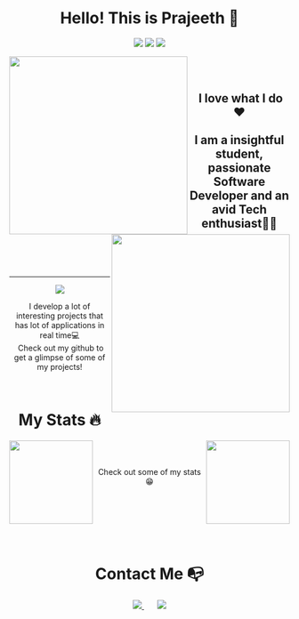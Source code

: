 

<!--
**bprajeeth/bprajeeth** is a ✨ _special_ ✨ repository because its `README.md` (this file) appears on your GitHub profile.
-->

<h1 align='center'>Hello! This is Prajeeth 👋</h1>
<p align='center'>
<img src='https://img.shields.io/badge/MADE%20WITH-MARKDOWN-red?style=for-the-badge'></img>
<img src='https://img.shields.io/badge/-He%2FHim-orange?style=for-the-badge'></img>
<img src='https://img.shields.io/badge/Created%20with-%E2%99%A5-red?style=for-the-badge'></img>
</p>
<img 
src="https://media4.giphy.com/media/v1.Y2lkPTc5MGI3NjExMmY2NzU4NmRiMjgxOTIyMzFmZGQ1Yzg4OGY0NGNjNzU3MzJmMjIzNSZjdD1n/qgQUggAC3Pfv687qPC/giphy.gif"
align='left' height='320' width='320'/>
<img 
src="https://media2.giphy.com/media/v1.Y2lkPTc5MGI3NjExODc4Nzc1ODc2YTBlMDE0NDQ4N2VmMTJmZjM0YmZkMmVkNTg0NTkwYyZjdD1n/USV0ym3bVWQJJmNu3N/giphy.gif"
align='right' height='320' width='320'/>
<br>
<br>


<h2 align='center'>&nbsp;I love what I do ❤️<br><br>I am a insightful student, passionate Software Developer and an avid Tech enthusiast👨‍💻</h2>

<br><br><br>

---

<p align='center'>
<img src="https://skillicons.dev/icons?i=python,cpp,vscode,github,html,css,javascript,react,bootstrap,c,git,flask,django,nodejs,tailwind" />
</p>
<p align='center'>I develop a lot of interesting projects that has lot of applications in real time💻<br>&nbsp;Check out my github to get a glimpse of some of my projects! <br>
</p>
<br>

<h1 align='center'> My Stats 🔥</h1>

<img src='https://github-readme-stats.vercel.app/api/top-langs/?username=bprajeeth&layout=compact&theme=vision-friendly-dark' height='150' align='left' />

<!--[![Top Langs](https://github-readme-stats.vercel.app/api/top-langs/?username=bprajeeth&layout=compact&theme=vision-friendly-dark)](https://github.com/anuraghazra/github-readme-stats)-->

<img src='http://github-readme-streak-stats.herokuapp.com?user=bprajeeth&theme=dark&background=000000' height='150' align='right' />

<!--[![GitHub Streak](http://github-readme-streak-stats.herokuapp.com?user=bprajeeth&theme=dark&background=000000)](https://git.io/streak-stats)-->

<!--Here are some ideas to get you started:

- 🔭 I’m currently working on ...
- 🌱 I’m currently learning ...
- 👯 I’m looking to collaborate on ...
- 🤔 I’m looking for help with ...
- 💬 Ask me about ...
- 📫 How to reach me: ...
- 😄 Pronouns: ...
- ⚡ Fun fact: ... -->
<br><br>
<p align='center'> Check out some of my stats 😁</p>
<br><br><br><br><br>
<h1 align='center'>Contact Me 📭</h1>   
<p align='center'>
<a href="https://www.linkedin.com/in/bprajeeth/">
<img src="https://skillicons.dev/icons?i=linkedin" />
</a>
&nbsp;
&nbsp;
&nbsp;
<a href="mailto:brajeeth285@gmail.com">
<img src="https://user-images.githubusercontent.com/73932121/156936080-302b8401-fced-44ec-a759-aa17e3476991.svg" />
</a>
</p>
